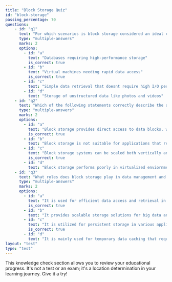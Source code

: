 ```yaml
---
title: "Block Storage Quiz"
id: "block-storage"
passing_percentage: 70
questions:
    - id: "q1"
      text: "For which scenarios is block storage considered an ideal choice?"
      type: "multiple-answers"
      marks: 2
      options:
        - id: "a"
          text: "Databases requiring high-performance storage"
          is_correct: true
        - id: "b"
          text: "Virtual machines needing rapid data access"
          is_correct: true
        - id: "c"
          text: "Simple data retrieval that doesnt require high I/O performance"
        - id: "d"
          text: "Storage of unstructured data like photos and videos"
    - id: "q2"
      text: "Which of the following statements correctly describe the advantages of block storage?"
      type: "multiple-answers"
      marks: 2
      options:
        - id: "a"
          text: "Block storage provides direct access to data blocks, which is beneficial for applications needing low latency"
          is_correct: true
        - id: "b"
          text: "Block storage is not suitable for applications that require high IOPS"
        - id: "c"
          text: "Block storage systems can be scaled both vertically and horizontally"
          is_correct: true
        - id: "d"
          text: "Block storage performs poorly in virtualized enviornments"
    - id: "q3"
      text: "What roles does block storage play in data management and IT infrastructures?"
      type: "multiple-answers"
      marks: 2
      options:
        - id: "a"
          text: "It is used for efficient data access and retrieval in database storage"
          is_correct: true
        - id: "b"
          text: "It provides scalable storage solutions for big data analytics enviornments"
        - id: "c"
          text: "It is utilized for persistent storage in various applications"
          is_correct: true
        - id: "d"
          text: "It is mainly used for temporary data caching that requires frequent deletion"
layout: "test"
type: "test"
---
```

This knowledge check section allows you to review your educational progress. It's not a test or an exam; it's a location determination in your learning journey. Give it a try!
